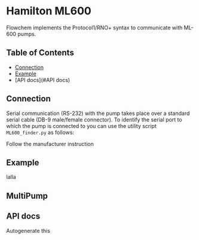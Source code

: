 Hamilton ML600
==============

Flowchem implements the Protocol1/RNO+ syntax to communicate with ML-600 pumps.

## Table of Contents
* [Connection](#connection)
* [Example](#example)
* [API docs](#API docs)

## Connection
Serial communication (RS-232) with the pump takes place over a standard serial cable (DB-9 male/female connector).
To identify the serial port to which the pump is connected to you can use the utility script `ML600_finder.py` as follows:


Follow the manufacturer instruction

## Example
lalla

## MultiPump


## API docs
Autogenerate this